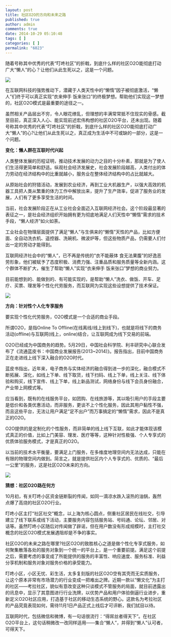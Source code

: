 ```yaml
---
layout: post
title: 社区O2O的方向和未来之路
published: true
author: admin
comments: true
date: 2014-10-29 05:10:48
tags: [ ]
categories: [ ]
permalink: "6023"
---
```

随着号称其中优秀的代表“叮咚社区”的折戟，到底什么样的社区O2O能彻底打动广大“懒人”的心？让他们从此生死以之，这是一个问题。

![][1]

在互联网科技的强势推动下，潜藏于人类天性中的“懒惰”因子被彻底激活，“懒人”们终于可以真正实现“衣来伸手 饭来张口”的终极梦想。帮助他们实现这一梦想的，社区O2O模式是最重要的途径之一。

虽然相关产品层出不穷，令人眼花缭乱，但理想的丰满常常抵不住现实的骨感。截至目前，真正深入人心、能实现前述宏伟构想的社区O2O平台，还未出现。随着号称其中优秀的代表“叮咚社区”的折戟，到底什么样的社区O2O能彻底打动广大“懒人”的心?让他们从此生死以之，真正成为生活中不可或缺的一部分，这是一个问题。

**变化：懒人群在互联时代兴起**

人类整体发展的历程证明，推动技术发展的动力之目的十分朴素，那就是为了使人们生活得更简单和舒适。纵观社会经济发展史，社会发展阶段越高，人类付出的体力劳动在经济结构中的比重就越小，服务业在整体经济结构中的占比就越大。

从原始社会的狩猎活动，发展到农业经济，再到工业大机器生产，以强大高效的机器工具把人类从繁重的体力工作中解放出来，提升了生产效率，促进了服务业的发展，人们有了更多享受生活的时间。

当前，社会发展阶段正在从工业社会全面迈入互联网经济社会。这个阶段最显著的表征之一，是社会经济组织开始拥有更为彻底地满足人们天性中“懒惰”需求的技术手段，“懒人经济”如火如荼。

工业社会在物理层面提供了满足“懒人”与生俱来的“懒惰”天性的产品，比如方便面、全自动洗衣机、遥控器、洗碗机、微波炉等，但这些物质产品，仍需要人们付出一定的劳动才能得到。

互联网经济社会中的“懒人”，已不再是传统的“衣不能蔽体 食无法果腹”的好逸恶劳形象，他们被赋予了态度积极、消费力强、注重品质和服务质量等全新内涵。这个群体不断扩大，催生了帮助“懒人”实现“衣来伸手 饭来张口”梦想的商业努力。

目前能想到的、能做到的、有可能实现的，是帮助“懒人”洗衣、做饭、开车、足疗、买票、理发等个性化代劳服务，而互联网为实现这些设想提供了技术保证。

![][2]

**方向：针对性个人化专享服务**

要实现个性化代劳服务，O2O模式是一个合适的商业手段。

所谓O2O，是指Online To Offline(在线离线/线上到线下)，也就是将线下的商务活动(offline)与互联网(线上，online)结合，让互联网成为线下交易的前端。

O2O已经成为中国商务的趋势。5月29日，中国社会科学院、利丰研究中心联合发布了《流通蓝皮书：中国商业发展报告(2013~2014)》。报告指出，目前中国商务正在走进线上线下深入融合的O2O时代。

蓝皮书指出，近年来，电子商务与实体经济的融合得到进一步的深化，融合模式不断拓展、深化，如线上下单、线下取货，线下扫码、线上下单，线上关注、线下体验和购买，线下宣传、线上下单，线上新品测试，网络身份与线下会员身份融合，产业带上网模式等。

应当看到，既有的在线服务平台，如团购、在线旅游等，其以吸引用户的手段主要是低价和各类优惠活动，而非服务，更谈不上个性化服务，因此其用户黏性不强，而且这些平台，无法让用户满足“足不出户”而万事搞定的“懒惰”需求，因此不是真正的O2O。

O2O提供的是定制化的个性服务，而非简单的线上线下互联，如此才能体现该模式真正的价值，比如上门美容、理发、医疗等等，这种针对性极强、个人专享式的优质体验服务模式，才是真正的O2O。

以当前的技术水平衡量，要满足上门服务，在多维度地理空间内无法达成，只能在有限的物理空间内做到。简言之，就是提供社区内个人专享式的、优质的、“最后一公里”的服务，这是社区O2O未来的方向。

![][3]

**猜想：社区O2O路在何方**

10月初，有关叮咚小区资金链断裂的传闻，如同一滴凉水跌入滚热的油锅，轰然点爆了高烧的社区O2O行业。

叮咚小区主打“社区社交”概念，以上海为核心圆点，侧重社区居民在线社交，引导建立了线下联系或线下活动，主要服务内容包括服务站、号码通、论坛、邻居、对话等。虽然叮咚小区随后对传闻做了辟谣，但在用户数没有形成规模时，主打社交概念的社区O2O模式发展遇阻却是不争的事实。

社区O2O的未来之路在哪里?社区O2O的致胜核心之道是做个性化专享式服务，如何聚集散落各处的服务对象到一个统一的平台上，是一个重要前提。满足这个前提之后，需要考虑的事变成了所能提供的服务的丰富性、响应速度、服务标准、利益分享机制和服务对象对服务价格的承受能力。

叮咚小区，小区无忧、彩生活，太多复刻版的社区O2O空有其壳而无实质服务，让这个原本非常有市场潜力的行业变成一把难出之牌。近期一款以“懒文化”为主打的社区——考拉社区，貌似有意改变这种只谈模式不管服务的局面，就目前透露出的讯息中，显示了其意图进行行业洗牌，以优势产品和用户体验倒逼行业进步，重新定义O2O社区应用，打造基于社区的移动生态系统的野心。这款名为考拉社区的产品究竟表现如何，需待11月1日产品正式上线后才可评断，我们拭目以待。

互联网时代，包括微信和微博，有一句话很流行：“得屌丝者得天下”。在社区O2O平台上，这句话稍微改一改同样适用——集合“懒人”，并得到“懒人”认可者，可得天下。

 [1]: http://yongz.com/yz/wp-content/uploads/2014/10/31e09d8a94fe18d8f50be2edabaeebd4.jpg
 [2]: http://yongz.com/yz/wp-content/uploads/2014/10/b444c4efdd7b400eae4287492721adbe.jpg
 [3]: http://yongz.com/yz/wp-content/uploads/2014/10/c05014973c529491707579e1dd692228.jpg